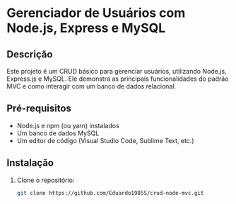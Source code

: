 # Gerenciador de Usuários com Node.js, Express e MySQL

## Descrição

Este projeto é um CRUD básico para gerenciar usuários, utilizando Node.js, Express.js e MySQL. Ele demonstra as principais funcionalidades do padrão MVC e como interagir com um banco de dados relacional.

## Pré-requisitos

* Node.js e npm (ou yarn) instalados
* Um banco de dados MySQL
* Um editor de código (Visual Studio Code, Sublime Text, etc.)

## Instalação

1. Clone o repositório:
   ```bash
   git clone https://github.com/Eduardo1985S/crud-node-mvc.git

